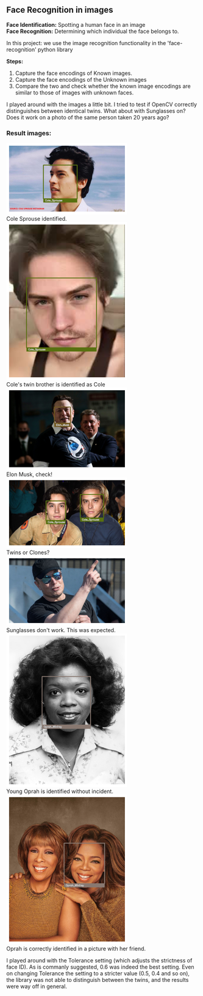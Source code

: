 ## Face Recognition in images

**Face Identification:** Spotting a human face in an image <br>
**Face Recognition:** Determining which individual the face belongs to. 

In this project: we use the image recognition functionality in the 'face-recognition' python library

**Steps:** <br>
1) Capture the face encodings of Known images. <br>
2) Capture the face encodings of the Unknown images <br>
3) Compare the two and check whether the known image encodings are similar to those of images with unknown faces.

I played around with the images a little bit. I tried to test if OpenCV correctly distinguishes between identical twins. What about with Sunglasses on? 
Does it work on a photo of the same person taken 20 years ago?

### Result images:

![Result7](result_images/result7.png) <br>Cole Sprouse identified.<br>
![Result4](result_images/result4.png) <br>Cole's twin brother is identified as Cole <br>
![Result5](result_images/result5.png) <br>Elon Musk, check!<br>
![Result6](result_images/result6.png) <br>Twins or Clones?<br>
![Result1](result_images/result1.png) <br>Sunglasses don't work. This was expected.<br>
![Result2](result_images/result2.png) <br>Young Oprah is identified without incident.<br>
![Result3](result_images/result3.png) <br>Oprah is correctly identified in a picture with her friend.<br>

I played around with the Tolerance setting (which adjusts the strictness of face ID).
As is commanly suggested, 0.6 was indeed the best setting. Even on changing Tolerance the setting to a stricter value (0.5, 0.4 and so on), the library was not able to distinguish between the twins, and the results were way off in general. 

